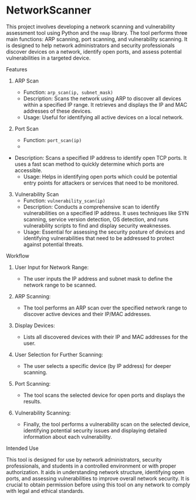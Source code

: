 # NetworkScanner
This project involves developing a network scanning and vulnerability assessment tool using Python and the `nmap` library. The tool performs three main functions: ARP scanning, port scanning, and vulnerability scanning. It is designed to help network administrators and security professionals discover devices on a network, identify open ports, and assess potential vulnerabilities in a targeted device.

 Features

1. ARP Scan
   - Function: `arp_scan(ip, subnet_mask)`
   - Description: Scans the network using ARP to discover all devices within a specified IP range. It retrieves and displays the IP and MAC addresses of these devices.
   - Usage: Useful for identifying all active devices on a local network.

2. Port Scan
   - Function: `port_scan(ip)`
   - 

- Description: Scans a specified IP address to identify open TCP ports. It uses a fast scan method to quickly determine which ports are accessible.
   - Usage: Helps in identifying open ports which could be potential entry points for attackers or services that need to be monitored.

3. Vulnerability Scan
   - Function: `vulnerability_scan(ip)`
   - Description: Conducts a comprehensive scan to identify vulnerabilities on a specified IP address. It uses techniques like SYN scanning, service version detection, OS detection, and runs vulnerability scripts to find and display security weaknesses.
   - Usage: Essential for assessing the security posture of devices and identifying vulnerabilities that need to be addressed to protect against potential threats.

 Workflow

1. User Input for Network Range: 
   - The user inputs the IP address and subnet mask to define the network range to be scanned.
   
2. ARP Scanning:
   - The tool performs an ARP scan over the specified network range to discover active devices and their IP/MAC addresses.
   
3. Display Devices:
   - Lists all discovered devices with their IP and MAC addresses for the user.

4. User Selection for Further Scanning:
   - The user selects a specific device (by IP address) for deeper scanning.
   
5. Port Scanning:
   - The tool scans the selected device for open ports and displays the results.

6. Vulnerability Scanning:
   - Finally, the tool performs a vulnerability scan on the selected device, identifying potential security issues and displaying detailed information about each vulnerability.

 Intended Use

This tool is designed for use by network administrators, security professionals, and students in a controlled environment or with proper authorization. It aids in understanding network structure, identifying open ports, and assessing vulnerabilities to improve overall network security. It is crucial to obtain permission before using this tool on any network to comply with legal and ethical standards.
